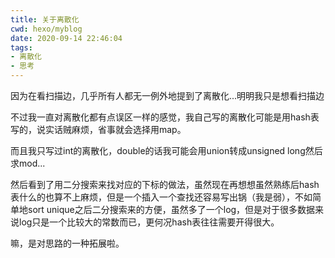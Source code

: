 ```yaml
---
title: 关于离散化
cwd: hexo/myblog
date: 2020-09-14 22:46:04
tags:
- 离散化
- 思考
---
```


因为在看扫描边，几乎所有人都无一例外地提到了离散化...明明我只是想看扫描边

不过我一直对离散化都有点误区一样的感觉，我自己写的离散化可能是用hash表写的，说实话贼麻烦，省事就会选择用map。

而且我只写过int的离散化，double的话我可能会用union转成unsigned long然后求mod...

然后看到了用二分搜索来找对应的下标的做法，虽然现在再想想虽然熟练后hash表什么的也算不上麻烦，但是一个插入一个查找还容易写出锅（我是弱），不如简单地sort unique之后二分搜索来的方便，虽然多了一个log，但是对于很多数据来说log只是一个比较大的常数而已，更何况hash表往往需要开得很大。

嘛，是对思路的一种拓展啦。

